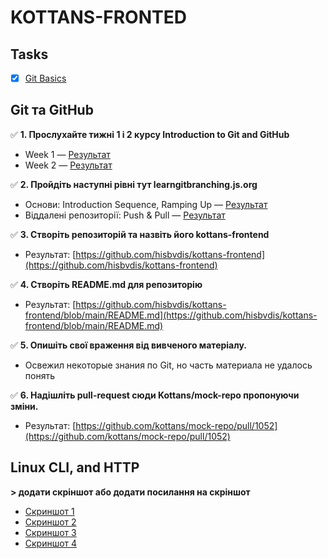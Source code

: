 # KOTTANS-FRONTED

## Tasks
- [x] [Git Basics](#git-та-github)


## Git та GitHub
✅ **1. Прослухайте тижні 1 і 2 курсу Introduction to Git and GitHub**
- Week 1 — <a href="task_git_github/coursera-week1.png" target="blank" >Результат</a>
- Week 2 — <a href="task_git_github/coursera-week2.png" target="blank" >Результат</a>

✅ **2. Пройдіть наступні рівні тут learngitbranching.js.org**
- Основи: Introduction Sequence, Ramping Up — <a href="task_git_github/learngitbranching-introduction-ramping.png" target="blank" >Результат</a>
- Віддалені репозиторії: Push & Pull — <a href="task_git_github/learngitbranching-push-n-pull.png" target="blank" >Результат</a>

✅ **3. Створіть репозиторій та назвіть його kottans-frontend**
- Результат: [https://github.com/hisbvdis/kottans-frontend](https://github.com/hisbvdis/kottans-frontend)

✅ **4. Створіть README.md для репозиторію**
- Результат: [https://github.com/hisbvdis/kottans-frontend/blob/main/README.md](https://github.com/hisbvdis/kottans-frontend/blob/main/README.md)

✅ **5. Опишіть свої враження від вивченого матеріалу.**
- Освежил некоторые знания по Git, но часть материала не удалось понять

✅ **6. Надішліть pull-request сюди Kottans/mock-repo пропонуючи зміни.**
- Результат: [https://github.com/kottans/mock-repo/pull/1052](https://github.com/kottans/mock-repo/pull/1052)


## Linux CLI, and HTTP
**> додати скріншот або додати посилання на скріншот**
- [Скриншот 1](./task_linux_cli/1.png)
- [Скриншот 2](./task_linux_cli/2.png)
- [Скриншот 3](./task_linux_cli/3.png)
- [Скриншот 4](./task_linux_cli/4.png)